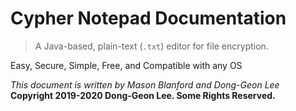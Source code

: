 <a id="home"> </a>

# Cypher Notepad Documentation

> A Java-based, plain-text (<code>.txt</code>) editor for file encryption. 

Easy, Secure, Simple, Free, and Compatible with any OS

*This document is written by Mason Blanford and Dong-Geon Lee* 
<br>
**Copyright 2019-2020 Dong-Geon Lee. Some Rights Reserved.**